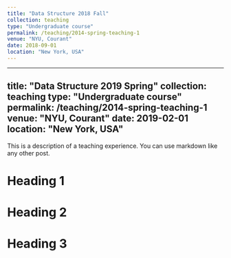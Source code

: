 ```yaml
---
title: "Data Structure 2018 Fall"
collection: teaching
type: "Undergraduate course"
permalink: /teaching/2014-spring-teaching-1
venue: "NYU, Courant"
date: 2018-09-01
location: "New York, USA"
---
```


---
title: "Data Structure 2019 Spring"
collection: teaching
type: "Undergraduate course"
permalink: /teaching/2014-spring-teaching-1
venue: "NYU, Courant"
date: 2019-02-01
location: "New York, USA"
---

This is a description of a teaching experience. You can use markdown like any other post.

Heading 1
======

Heading 2
======

Heading 3
======

